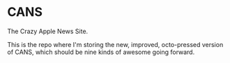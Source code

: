 CANS
====

The Crazy Apple News Site.

This is the repo where I'm storing the new, improved, octo-pressed version of CANS, which should be nine kinds of awesome going forward.